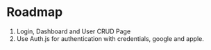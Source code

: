 # Roadmap

1. Login, Dashboard and User CRUD Page
2. Use Auth.js for authentication with credentials, google and apple.
